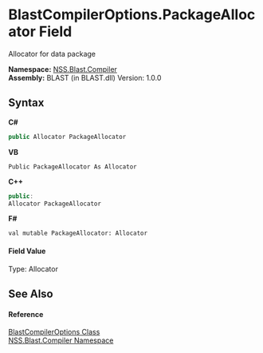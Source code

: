 # BlastCompilerOptions.PackageAllocator Field
 

Allocator for data package

**Namespace:**&nbsp;<a href="26a25caa-f50b-92ad-f15c-dbb9db1493ae.md">NSS.Blast.Compiler</a><br />**Assembly:**&nbsp;BLAST (in BLAST.dll) Version: 1.0.0

## Syntax

**C#**<br />
``` C#
public Allocator PackageAllocator
```

**VB**<br />
``` VB
Public PackageAllocator As Allocator
```

**C++**<br />
``` C++
public:
Allocator PackageAllocator
```

**F#**<br />
``` F#
val mutable PackageAllocator: Allocator
```


#### Field Value
Type: Allocator

## See Also


#### Reference
<a href="acd2f6cc-9dc8-39b3-7ff6-2a1a35ecce47.md">BlastCompilerOptions Class</a><br /><a href="26a25caa-f50b-92ad-f15c-dbb9db1493ae.md">NSS.Blast.Compiler Namespace</a><br />